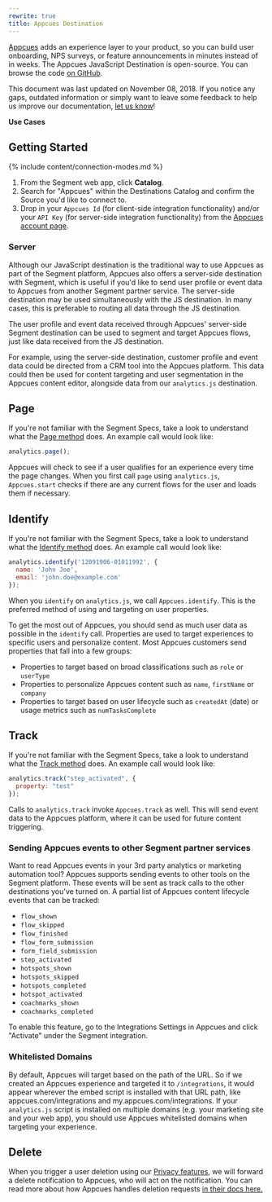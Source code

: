 ```yaml
---
rewrite: true
title: Appcues Destination
---
```

[Appcues](https://www.appcues.com/?utm_source=segmentio&utm_medium=docs&utm_campaign=partners) adds an experience layer to your product, so you can build user onboarding, NPS surveys, or feature announcements in minutes instead of in weeks. The Appcues JavaScript Destination is open-source. You can browse the code [on GitHub](https://github.com/appcues/analytics.js-integration-appcues).

This document was last updated on November 08, 2018. If you notice any gaps, outdated information or simply want to leave some feedback to help us improve our documentation, [let us know](https://segment.com/help/contact)!

**Use Cases**

## Getting Started

{% include content/connection-modes.md %}

1. From the Segment web app, click **Catalog**.
2. Search for "Appcues" within the Destinations Catalog and confirm the Source you'd like to connect to.
3. Drop in your `Appcues Id` (for client-side integration functionality) and/or your `API Key` (for server-side integration functionality) from the [Appcues account page](https://my.appcues.com/account).

### Server

Although our JavaScript destination is the traditional way to use Appcues as part of the Segment platform, Appcues also offers a server-side destination with Segment, which is useful if you'd like to send user profile or event data to Appcues from another Segment partner service. The server-side destination may be used simultaneously with the JS destination. In many cases, this is preferable to routing all data through the JS destination.

The user profile and event data received through Appcues' server-side Segment destination can be used to segment
and target Appcues flows, just like data received from the JS destination.

For example, using the server-side destination, customer profile and event data could be directed from a CRM tool into the Appcues platform. This data could then be used for content targeting and user segmentation in the Appcues content editor, alongside data from our `analytics.js` destination.

## Page

If you're not familiar with the Segment Specs, take a look to understand what the [Page method](/docs/connections/spec/page/) does. An example call would look like:

```javascript
analytics.page();
```

Appcues will check to see if a user qualifies for an experience every time the page changes. When you first call `page` using `analytics.js`, `Appcues.start` checks if there are any current flows for the user and loads them if necessary.

## Identify

If you're not familiar with the Segment Specs, take a look to understand what the [Identify method](/docs/connections/spec/identify/) does. An example call would look like:

```javascript
analytics.identify('12091906-01011992', {
  name: 'John Joe',
  email: 'john.doe@example.com'
});
```

When you `identify` on `analytics.js`, we call `Appcues.identify`. This is the preferred method of using and targeting on user properties.

To get the most out of Appcues, you should send as much user data as possible in the `identify` call. Properties are used to target experiences to specific users and personalize content. Most Appcues customers send properties that fall into a few groups:
  * Properties to target based on broad classifications such as `role` or `userType`
  * Properties to personalize Appcues content such as `name`, `firstName` or `company`
  * Properties to target based on user lifecycle such as `createdAt` (date) or usage metrics such as `numTasksComplete`

## Track

If you're not familiar with the Segment Specs, take a look to understand what the [Track method](/docs/connections/spec/track/) does. An example call would look like:

```javascript
analytics.track("step_activated", {
  property: "test"
});
```

Calls to `analytics.track` invoke `Appcues.track` as well. This will send event data to the Appcues platform, where it can be used for future content triggering.

### Sending Appcues events to other Segment partner services

Want to read Appcues events in your 3rd party analytics or marketing automation tool? Appcues supports sending events to other tools on the Segment platform. These events will be sent as track calls to the other destinations you've turned on. A partial list of Appcues content lifecycle events that can be tracked:
  * `flow_shown`
  * `flow_skipped`
  * `flow_finished`
  * `flow_form_submission`
  * `form_field_submission`
  * `step_activated`
  * `hotspots_shown`
  * `hotspots_skipped`
  * `hotspots_completed`
  * `hotspot_activated`
  * `coachmarks_shown`
  * `coachmarks_completed`

To enable this feature, go to the Integrations Settings in Appcues and click "Activate" under the Segment integration.

### Whitelisted Domains

By default, Appcues will target based on the path of the URL. So if we created an Appcues experience and targeted it to `/integrations`, it would appear wherever the embed script is installed with that URL path, like appcues.com/integrations and my.appcues.com/integrations. If your `analytics.js` script is installed on multiple domains (e.g. your marketing site and your web app), you should use Appcues whitelisted domains when targeting your experience.


## Delete

When you trigger a user deletion using our [Privacy features](/docs/privacy/user-deletion-and-suppression/), we will forward a delete notification to Appcues, who will act on the notification. You can read more about how Appcues handles deletion requests [in their docs here.](https://docs.appcues.com/article/443-gdpr-deletion-api)

